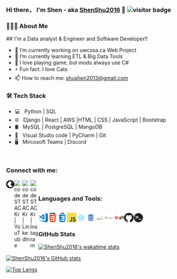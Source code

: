 ### Hi there， I'm Shen - aka [ShenShu2016][website] 👋 ![visitor badge](https://visitor-badge.glitch.me/badge?page_id=ShenShu2016/ShenShu2016.visitor-badge)
<!--
**ShenShu2016/ShenShu2016** is a ✨ _special_ ✨ repository because its `README.md` (this file) appears on your GitHub profile.

-->

<h3> 👨🏻‍💻 About Me </h3>
## I'm a Data analyst & Engineer and Software Developer!!

- 🔭 I’m currently working on uwcssa.ca Web Project
- 🌱 I’m currently learning ETL & Big Data Tools
- 🤔 I love playing game, but mods always use C#
- ⚡ Fun fact: I love Cats
- 📫 How to reach me: shushen2013@gmail.com

<h3>🛠 Tech Stack</h3>

- 💻 &nbsp; Python | SQL  
- 🌐 &nbsp; Django | React | AWS |HTML | CSS | JavaScript | Bootstrap 
- 🛢 &nbsp; MySQL | PostgreSQL | MangoDB
- 🔧 &nbsp; Visual Studio code | PyCharm | Git
- 🖥 &nbsp; Mircosoft Teams | Discord 

<br>

### Connect with me:

[<img align="left" alt="shushengacademy.com" width="22px" src="https://raw.githubusercontent.com/iconic/open-iconic/master/svg/globe.svg" />][website]
[<img align="left" alt="codeSTACKr | YouTube" width="22px" src="https://cdn.jsdelivr.net/npm/simple-icons@v3/icons/youtube.svg" />][youtube]
[<img align="left" alt="codeSTACKr | LinkedIn" width="22px" src="https://cdn.jsdelivr.net/npm/simple-icons@v3/icons/linkedin.svg" />][linkedin]
[<img align="left" alt="codeSTACKr | Instagram" width="22px" src="https://cdn.jsdelivr.net/npm/simple-icons@v3/icons/instagram.svg" />][instagram]

<br />

### Languages and Tools:

[<img align="left" alt="Visual Studio Code" width="26px" src="https://raw.githubusercontent.com/github/explore/80688e429a7d4ef2fca1e82350fe8e3517d3494d/topics/visual-studio-code/visual-studio-code.png" />][webdevplaylist]
[<img align="left" alt="HTML5" width="26px" src="https://raw.githubusercontent.com/github/explore/80688e429a7d4ef2fca1e82350fe8e3517d3494d/topics/html/html.png" />][webdevplaylist]
[<img align="left" alt="CSS3" width="26px" src="https://raw.githubusercontent.com/github/explore/80688e429a7d4ef2fca1e82350fe8e3517d3494d/topics/css/css.png" />][webdevplaylist]
[<img align="left" alt="JavaScript" width="26px" src="https://raw.githubusercontent.com/github/explore/80688e429a7d4ef2fca1e82350fe8e3517d3494d/topics/javascript/javascript.png" />][webdevplaylist]
[<img align="left" alt="React" width="26px" src="https://raw.githubusercontent.com/github/explore/80688e429a7d4ef2fca1e82350fe8e3517d3494d/topics/react/react.png" />][webdevplaylist]
[<img align="left" alt="SQL" width="26px" src="https://raw.githubusercontent.com/github/explore/80688e429a7d4ef2fca1e82350fe8e3517d3494d/topics/sql/sql.png" />][webdevplaylist]
[<img align="left" alt="MySQL" width="26px" src="https://raw.githubusercontent.com/github/explore/80688e429a7d4ef2fca1e82350fe8e3517d3494d/topics/mysql/mysql.png" />][webdevplaylist]
[<img align="left" alt="MongoDB" width="26px" src="https://raw.githubusercontent.com/github/explore/80688e429a7d4ef2fca1e82350fe8e3517d3494d/topics/mongodb/mongodb.png" />][webdevplaylist]
[<img align="left" alt="Git" width="26px" src="https://raw.githubusercontent.com/github/explore/80688e429a7d4ef2fca1e82350fe8e3517d3494d/topics/git/git.png" />][webdevplaylist]
[<img align="left" alt="GitHub" width="26px" src="https://raw.githubusercontent.com/github/explore/78df643247d429f6cc873026c0622819ad797942/topics/github/github.png" />][webdevplaylist]
[<img align="left" alt="Terminal" width="26px" src="https://raw.githubusercontent.com/github/explore/80688e429a7d4ef2fca1e82350fe8e3517d3494d/topics/terminal/terminal.png" />][webdevplaylist]
<br />
---

### GitHub Stats
<!--START_SECTION:waka-->
[![ShenShu2016's wakatime stats](https://github-readme-stats-shenshu2016.vercel.app/api/wakatime?username=ShenShu2016)](https://github.com/ShenShu2016/)
<!--END_SECTION:waka-->

<!--START_SECTION:GitHub stats-->
[![ShenShu2016's GitHub stats](https://github-readme-stats-shenshu2016.vercel.app/api?username=shenshu2016&show_icons=true&theme=radical)](https://github.com/ShenShu2016/)
<!--END_SECTION:GitHub stats-->

<!--START_SECTION:Top Langs-->
[![Top Langs](https://github-readme-stats-shenshu2016.vercel.app/api/top-langs/?username=ShenShu2016&layout=compact)](https://github.com/ShenShu2016/)

<!--END_SECTION:Top Langs-->

[website]: https://shushengacademy.com
[youtube]: https://www.youtube.com/channel/UC-yRvyQO3t04qffUiB1gsFg
[instagram]: https://www.instagram.com/hodson2003/
[linkedin]: https://www.linkedin.com/in/shenshu/
[webdevplaylist]: https://shushengacademy.com


